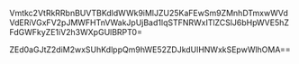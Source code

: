 Vmtkc2VtRkRRbnBUVTBKdldWWk9iMlJZU25KaFEwSm9ZMnhDTmxwWVdVdERiVGxFV2pJMWFHTnVWakJpUjBad1lqSTFNRWxITlZCSlJ6bHpWVE5hZFdGWFkyZE1iV2h3WXpGUlBRPT0=

<!------->

ZEd0aGJtZ2diM2wxSUhKdlppQm9hWE52ZDJkdUlHNWxkSEpwWlhOMA==
